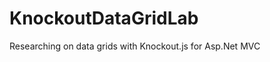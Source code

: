 KnockoutDataGridLab
===================

Researching on data grids with Knockout.js for Asp.Net MVC 
